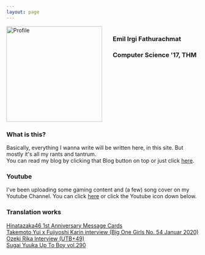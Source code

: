 ```yaml
---
layout: page
---
```

<img src="{{ site.baseurl }}/images/profile.jpg" alt="Profile" style="height: 250px; float: left; margin-right: 2em;"/>

<div style="float: left">

<h3>Emil Irgi Fathurachmat</h3>
<h3>Computer Science '17, THM</h3>
<br>
</div>

<div style="clear: both"></div>

### What is this?
Basically, everything I wanna write will be written here, in this site. But mostly it's all my rants and tantrum.  
You can read my blog by clicking that Blog button on top or just click <a href="/blog">here</a>.   

### Youtube
I've been uploading some gaming content and (a few) song cover on my Youtube Channel. You can click <a href="https://www.youtube.com/channel/UC3klpZapLJvHE-0Qz-X5YtA">here</a> or click the Youtube icon down below.

### Translation works
<a href="/MessageCard">Hinatazaka46 1st Anniversary Message Cards</a>   
<a href="https://wetriedsubbing.blogspot.com/2019/12/takemoto-yui-x-fujiyoshi-karin.html">Takemoto Yui x Fujiyoshi Karin interview (Big One Girls No. 54 Januar 2020)</a>   
<a href="https://wetriedsubbing.blogspot.com/2019/12/ozeki-rika-interview-utb49.html">Ozeki Rika Interview (UTB+49)</a>   
<a href="https://wetriedsubbing.blogspot.com/2020/05/sugai-yuuka-up-to-boy-vol-290.html">Sugai Yuuka Up To Boy vol.290</a>   
